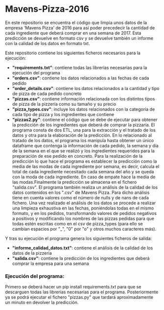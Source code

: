 # Mavens-Pizza-2016
En este repositorio se encuentra el código que limpia unos datos de la empresa 'Mavens Pizza' de 2016 para así poder precedecir la cantidad de cada ingrediente que deberá comprar en una semana de 2017. Esta predicción se devuelve en formato csv y se devuelve también un informe con la calidad de los datos en formato txt.

Este repositorio contiene los siguientes ficheros necesarios para la ejecución:
- **"requirements.txt"**: contiene todas las librerías necesarias para la ejecución del programa
- **"orders.csv"**: contiene los datos relacionados a las fechas de cada pedido
- **"order_details.csv"**: contiene los datos relacionados a la cantidad y tipo de pizza de cada pedido concreto
- **"pizzas.csv"**: contiene información relacionada con los distintos tipos de pizza de la pizzería como su tamaño y su precio
- **"pizza_types.csv"**: incluye los datos relacionados con la categoría de cada tipo de pizza y los ingredientes que contiene
- **"pizzas2.py"**: contiene el código que se debe de ejecutar para obtener la predicción de los ingredientes que deberá de comprar la pizzaría. El programa consta de dos ETL, una para la extracción y el tratado de los datos y otra para la elaboración de la predicción. En lo relacionado al tratado de los datos, el programa los manipula hasta obtener un único dataframe que contenga la información de cada pedido, la semana y día de la semana en el que se realizó y los ingredientes requeridos para la preparación de ese pedido en concreto. Para la realización de la predicción lo que hace el programa es establecer la predicción como la media de las modas de cada ingrediente por semana, es decir, calcula el total de cada ingrediente necesitado cada semana del año y se queda con la moda de cada ingrediente. En caso de empate hace la media de las modas.Finalmente la predicción se almacena en el fichero "salida.csv". El programa también realiza un análisis de la calidad de los datos contenidos en los ".csv" de Mavens Pizza. Para dicho análisis tiene en cuenta valores como el número de nulls y de nans de cada fichero. Una vez realizado el análisis de los datos se procede a realizar una limpieza exhaustiva en las fechas, poniéndolas todas en el mismo formato, y en los pedidos, transformando valores de pedidos negativos a positivos y modificando los nombres de las pizzas pedidas para que todas estén escritas como en el csv de pizza_types (para ello se cambian espacios por "_", "0" por "o" y otros muchos caracteres más).

Y tras su ejecución el programa genera los siguientes ficheros de salida:
- **"informe_calidad_datos.txt"**: contiene el análisis de la calidad de los datos de la pizzería
- **"salida.csv"**: contiene la predicción de los ingredientes que deberá comprar la empresa para una semana

### Ejecución del programa:

Primero se deberá hacer un pip install requirements.txt para que se descarguen todas las librerías necesarias para el programa. Posteriormente ya se podrá ejecutar el fichero "pizzas.py" que tardará aproximadamente un minuto en devolver la predicción.




